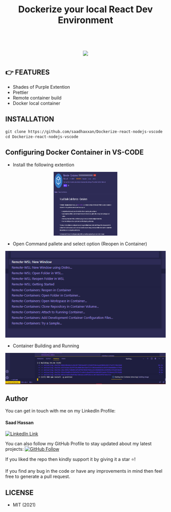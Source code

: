<div align="center">
	<h1>Dockerize your local React Dev Environment<br><br><br>
	<img src="https://miro.medium.com/max/542/1*yChjVUZWv2pS3eIk6IJFsw.png">
	</h1>
</div>

## 👉 FEATURES
- Shades of Purple Extention
- Prettier
- Remote container build
- Docker local container

##  INSTALLATION

```
git clone https://github.com/saadhaxxan/Dockerize-react-nodejs-vscode
cd Dockerize-react-nodejs-vscode
```

## Configuring Docker Container in VS-CODE

- Install the following extention
<div align="center">
	<img src="images/ext.png" width="200px" height="200px">
</div>

- Open Command pallete and select option (Reopen in Container)
<div align="center">
  	<img src="images/open.png">
</div>	


- Container Building and Running
<div align="center">
	<img src="images/process.png">
</div>

## Author
You can get in touch with me on my LinkedIn Profile:

#### Saad Hassan
[![LinkedIn Link](https://img.shields.io/badge/Connect-saadhaxxan-blue.svg?logo=linkedin&longCache=true&style=social&label=Connect
)](https://www.linkedin.com/in/saadhaxxan)

You can also follow my GitHub Profile to stay updated about my latest projects: [![GitHub Follow](https://img.shields.io/badge/Connect-saadhaxxan-blue.svg?logo=Github&longCache=true&style=social&label=Follow)](https://github.com/saadhaxxan)

If you liked the repo then kindly support it by giving it a star ⭐!

If you find any bug in the code or have any improvements in mind then feel free to generate a pull request.

## LICENSE
- MIT (2021)
